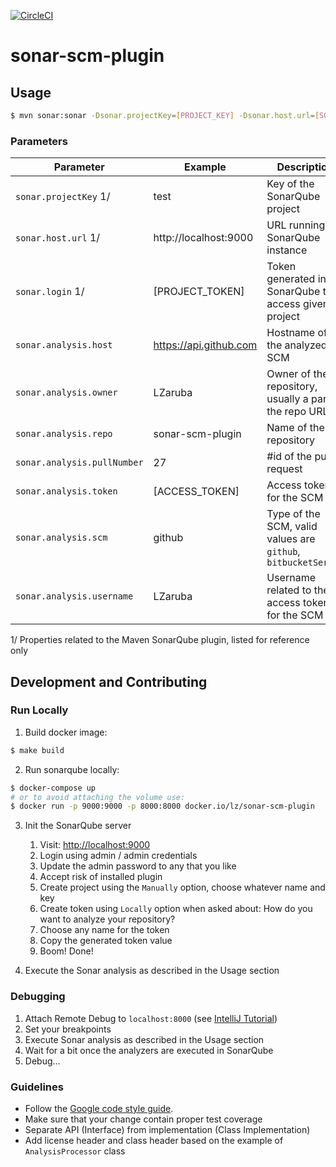 [![CircleCI](https://circleci.com/gh/LZaruba/sonar-scm-plugin.svg?style=shield)](<https://app.circleci.com/pipelines/github/LZaruba/sonar-scm-plugin>)
# sonar-scm-plugin

## Usage
```bash
$ mvn sonar:sonar -Dsonar.projectKey=[PROJECT_KEY] -Dsonar.host.url=[SONAR_URL] -Dsonar.analysis.host=[REPO_HOST] -Dsonar.analysis.owner=[REPO_OWNER] -Dsonar.analysis.repo=[REPO_NAME] -Dsonar.analysis.pullNumber=[PR_NUMBER] -Dsonar.analysis.token=[GITHUB_ACCESS_TOKEN] -Dsonar.analysis.scm=[SCM] -Dsonar.analysis.username=[SCM_USERNAME] -Dsonar.login=[PROJECT_TOKEN]
```

### Parameters
| Parameter | Example | Description |
| --- | --- | --- |
| `sonar.projectKey` 1/ | test | Key of the SonarQube project |
| `sonar.host.url` 1/ | http://localhost:9000 | URL running the SonarQube instance |
| `sonar.login` 1/ | [PROJECT_TOKEN] | Token generated in SonarQube to access given project |
| `sonar.analysis.host` | https://api.github.com | Hostname of the analyzed SCM |
| `sonar.analysis.owner` | LZaruba | Owner of the repository, usually a part of the repo URL |
| `sonar.analysis.repo` | sonar-scm-plugin | Name of the repository |
| `sonar.analysis.pullNumber` | 27 | #id of the pull request |
| `sonar.analysis.token` | [ACCESS_TOKEN] | Access token for the SCM |
| `sonar.analysis.scm` | github | Type of the SCM, valid values are `github`, `bitbucketServer` |
| `sonar.analysis.username` | LZaruba | Username related to the access token for the SCM |

1/ Properties related to the Maven SonarQube plugin, listed for reference only

## Development and Contributing

### Run Locally

1. Build docker image:

```bash
$ make build
```

2. Run sonarqube locally:

```bash
$ docker-compose up
# or to avoid attaching the volume use:
$ docker run -p 9000:9000 -p 8000:8000 docker.io/lz/sonar-scm-plugin
```

3. Init the SonarQube server
   1. Visit: [http://localhost:9000](http://localhost:9000) 
   2. Login using admin / admin credentials
   3. Update the admin password to any that you like
   4. Accept risk of installed plugin
   5. Create project using the `Manually` option, choose whatever name and key
   6. Create token using `Locally` option when asked about: How do you want to analyze your repository?
   7. Choose any name for the token
   8. Copy the generated token value
   9. Boom! Done!

4. Execute the Sonar analysis as described in the Usage section

### Debugging
1. Attach Remote Debug to `localhost:8000` (see [IntelliJ Tutorial](https://www.jetbrains.com/help/idea/tutorial-remote-debug.html]))
2. Set your breakpoints
3. Execute Sonar analysis as described in the Usage section
4. Wait for a bit once the analyzers are executed in SonarQube
5. Debug...

### Guidelines

* Follow the [Google code style guide](https://google.github.io/styleguide/javaguide.html).
* Make sure that your change contain proper test coverage
* Separate API (Interface) from implementation (Class Implementation)
* Add license header and class header based on the example of `AnalysisProcessor` class
